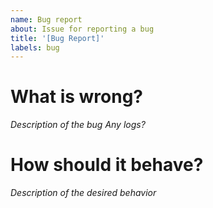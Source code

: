 ```yaml
---
name: Bug report
about: Issue for reporting a bug
title: '[Bug Report]'
labels: bug
---
```


# What is wrong?
_Description of the bug_
_Any logs?_

# How should it behave?
_Description of the desired behavior_
